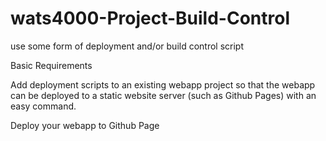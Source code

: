 # wats4000-Project-Build-Control
use some form of deployment and/or build control script

Basic Requirements

Add deployment scripts to an existing webapp project so that the webapp can be deployed to a static website server (such as Github Pages) with an easy command.

Deploy your webapp to Github Page
